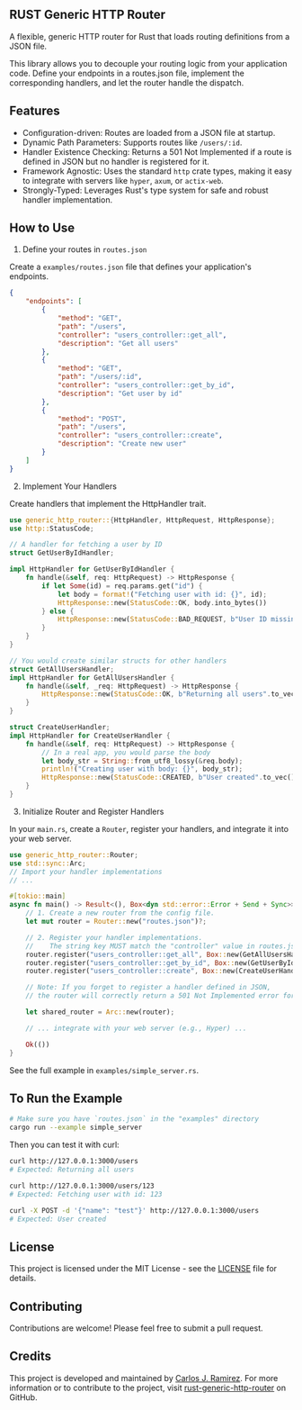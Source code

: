 ## RUST Generic HTTP Router

A flexible, generic HTTP router for Rust that loads routing definitions from a JSON file.

This library allows you to decouple your routing logic from your application code. Define your endpoints in a routes.json file, implement the corresponding handlers, and let the router handle the dispatch.

## Features

* Configuration-driven: Routes are loaded from a JSON file at startup.
* Dynamic Path Parameters: Supports routes like `/users/:id`.
* Handler Existence Checking: Returns a 501 Not Implemented if a route is defined in JSON but no handler is registered for it.
* Framework Agnostic: Uses the standard `http` crate types, making it easy to integrate with servers like `hyper`, `axum`, or `actix-web`.
* Strongly-Typed: Leverages Rust's type system for safe and robust handler implementation.

## How to Use

1. Define your routes in `routes.json`

Create a `examples/routes.json` file that defines your application's endpoints.

```json
{
    "endpoints": [
        {
            "method": "GET",
            "path": "/users",
            "controller": "users_controller::get_all",
            "description": "Get all users"
        },
        {
            "method": "GET",
            "path": "/users/:id",
            "controller": "users_controller::get_by_id",
            "description": "Get user by id"
        },
        {
            "method": "POST",
            "path": "/users",
            "controller": "users_controller::create",
            "description": "Create new user"
        }
    ]
}
```

2. Implement Your Handlers

Create handlers that implement the HttpHandler trait.

```rust
use generic_http_router::{HttpHandler, HttpRequest, HttpResponse};
use http::StatusCode;

// A handler for fetching a user by ID
struct GetUserByIdHandler;

impl HttpHandler for GetUserByIdHandler {
    fn handle(&self, req: HttpRequest) -> HttpResponse {
        if let Some(id) = req.params.get("id") {
            let body = format!("Fetching user with id: {}", id);
            HttpResponse::new(StatusCode::OK, body.into_bytes())
        } else {
            HttpResponse::new(StatusCode::BAD_REQUEST, b"User ID missing".to_vec())
        }
    }
}

// You would create similar structs for other handlers
struct GetAllUsersHandler;
impl HttpHandler for GetAllUsersHandler {
    fn handle(&self, _req: HttpRequest) -> HttpResponse {
        HttpResponse::new(StatusCode::OK, b"Returning all users".to_vec())
    }
}

struct CreateUserHandler;
impl HttpHandler for CreateUserHandler {
    fn handle(&self, req: HttpRequest) -> HttpResponse {
        // In a real app, you would parse the body
        let body_str = String::from_utf8_lossy(&req.body);
        println!("Creating user with body: {}", body_str);
        HttpResponse::new(StatusCode::CREATED, b"User created".to_vec())
    }
}
```

3. Initialize Router and Register Handlers

In your `main.rs`, create a `Router`, register your handlers, and integrate it into your web server.

```rust
use generic_http_router::Router;
use std::sync::Arc;
// Import your handler implementations
// ...

#[tokio::main]
async fn main() -> Result<(), Box<dyn std::error::Error + Send + Sync>> {
    // 1. Create a new router from the config file.
    let mut router = Router::new("routes.json")?;

    // 2. Register your handler implementations.
    //    The string key MUST match the "controller" value in routes.json.
    router.register("users_controller::get_all", Box::new(GetAllUsersHandler));
    router.register("users_controller::get_by_id", Box::new(GetUserByIdHandler));
    router.register("users_controller::create", Box::new(CreateUserHandler));

    // Note: If you forget to register a handler defined in JSON,
    // the router will correctly return a 501 Not Implemented error for that route.

    let shared_router = Arc::new(router);

    // ... integrate with your web server (e.g., Hyper) ...

    Ok(())
}
```

See the full example in `examples/simple_server.rs`.

## To Run the Example

```bash
# Make sure you have `routes.json` in the "examples" directory
cargo run --example simple_server
```

Then you can test it with curl:

```bash
curl http://127.0.0.1:3000/users
# Expected: Returning all users

curl http://127.0.0.1:3000/users/123
# Expected: Fetching user with id: 123

curl -X POST -d '{"name": "test"}' http://127.0.0.1:3000/users
# Expected: User created
```

## License

This project is licensed under the MIT License - see the [LICENSE](LICENSE) file for details.

## Contributing

Contributions are welcome! Please feel free to submit a pull request.

## Credits

This project is developed and maintained by [Carlos J. Ramirez](https://github.com/tomkat-cr). For more information or to contribute to the project, visit [rust-generic-http-router](https://github.com/tomkat-cr/rust-generic-http-router) on GitHub.
